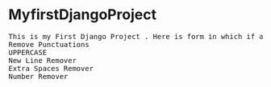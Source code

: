 # MyfirstDjangoProject

<pre>This is my First Django Project . Here is form in which if anyone enters text,the following tasks can be performed with the entered text
Remove Punctuations
UPPERCASE
New Line Remover
Extra Spaces Remover
Number Remover</pre>
